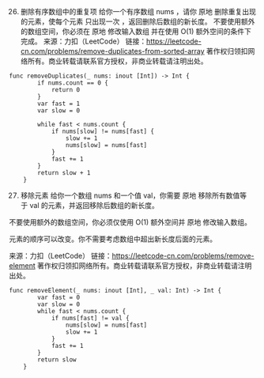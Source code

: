 
26. 删除有序数组中的重复项
给你一个有序数组 nums ，请你 原地 删除重复出现的元素，使每个元素 只出现一次 ，返回删除后数组的新长度。
不要使用额外的数组空间，你必须在 原地 修改输入数组 并在使用 O(1) 额外空间的条件下完成。
来源：力扣（LeetCode）
链接：https://leetcode-cn.com/problems/remove-duplicates-from-sorted-array
著作权归领扣网络所有。商业转载请联系官方授权，非商业转载请注明出处。

```
func removeDuplicates(_ nums: inout [Int]) -> Int {
        if nums.count == 0 {
            return 0
        }
        var fast = 1
        var slow = 0

        while fast < nums.count {
            if nums[slow] != nums[fast] {
                slow += 1
                nums[slow] = nums[fast]
            }
            fast += 1
        }
        return slow + 1
    }
```
27. 移除元素
给你一个数组 nums 和一个值 val，你需要 原地 移除所有数值等于 val 的元素，并返回移除后数组的新长度。

不要使用额外的数组空间，你必须仅使用 O(1) 额外空间并 原地 修改输入数组。

元素的顺序可以改变。你不需要考虑数组中超出新长度后面的元素。

来源：力扣（LeetCode）
链接：https://leetcode-cn.com/problems/remove-element
著作权归领扣网络所有。商业转载请联系官方授权，非商业转载请注明出处。
```
func removeElement(_ nums: inout [Int], _ val: Int) -> Int {
        var fast = 0
        var slow = 0
        while fast < nums.count {
            if nums[fast] != val {
                nums[slow] = nums[fast]
                slow += 1
            }
            fast += 1
        }
        return slow
    }
```
